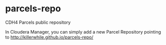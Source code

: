 parcels-repo
============

CDH4 Parcels public repository

In Cloudera Manager, you can simply add a new Parcel Repository pointing to http://killerwhile.github.io/parcels-repo/


